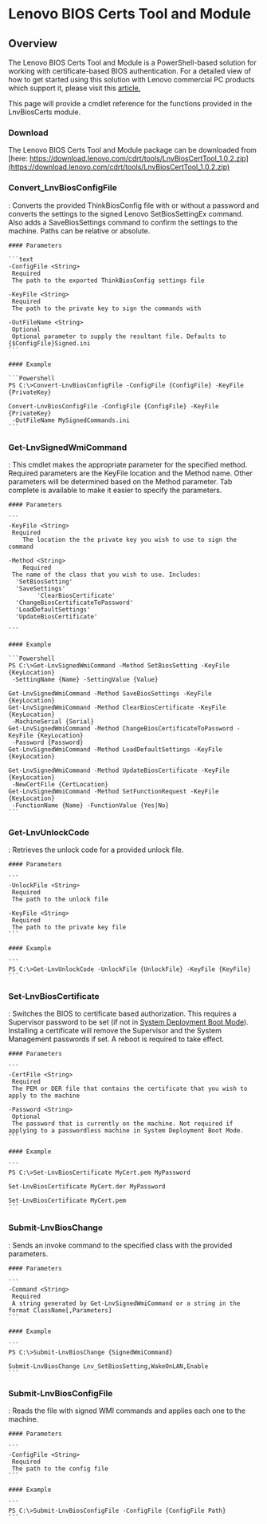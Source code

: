 # Lenovo BIOS Certs Tool and Module

## Overview

The Lenovo BIOS Certs Tool and Module is a PowerShell-based solution for working with certificate-based BIOS authentication. For a detailed view of how to get started using this solution with Lenovo commercial PC products which support it, please visit this [article.](https://blog.lenovocdrt.com/certificate-based-bios-authentication/)

This page will provide a cmdlet reference for the functions provided in the LnvBiosCerts module.

### Download

The Lenovo BIOS Certs Tool and Module package can be downloaded from [here: https://download.lenovo.com/cdrt/tools/LnvBiosCertTool_1.0.2.zip](https://download.lenovo.com/cdrt/tools/LnvBiosCertTool_1.0.2.zip)

### Convert_LnvBiosConfigFile

:	Converts the provided ThinkBiosConfig file with or without a password and converts the settings to the signed Lenovo SetBiosSettingEx command. Also adds a SaveBiosSettings command to confirm the settings to the machine. Paths can be relative or absolute.

	#### Parameters

	```text
	-ConfigFile <String>
	 Required
	 The path to the exported ThinkBiosConfig settings file

	-KeyFile <String>
	 Required
	 The path to the private key to sign the commands with

	-OutFileName <String>
	 Optional
	 Optional parameter to supply the resultant file. Defaults to {$ConfigFile}Signed.ini
	```

	#### Example

	```Powershell
	PS C:\>Convert-LnvBiosConfigFile -ConfigFile {ConfigFile} -KeyFile {PrivateKey}

	Convert-LnvBiosConfigFile -ConfigFile {ConfigFile} -KeyFile {PrivateKey}
	 -OutFileName MySignedCommands.ini
	```

### Get-LnvSignedWmiCommand

:	This cmdlet makes the appropriate parameter for the specified method. Required parameters are the KeyFile location and the Method name. Other parameters will be determined based on the Method parameter. Tab complete is available to make it easier to specify the parameters.

	#### Parameters

	```
	-KeyFile <String>
	 Required
		The location the the private key you wish to use to sign the command

	-Method <String>
		Required
	 The name of the class that you wish to use. Includes:
	  'SetBiosSetting'
	  'SaveSettings'
			'ClearBiosCertificate'
	  'ChangeBiosCertificateToPassword'
	  'LoadDefaultSettings'
	  'UpdateBiosCertificate'

	```

	#### Example

	```Powershell
	PS C:\>Get-LnvSignedWmiCommand -Method SetBiosSetting -KeyFile {KeyLocation}
	 -SettingName {Name} -SettingValue {Value}

	Get-LnvSignedWmiCommand -Method SaveBiosSettings -KeyFile {KeyLocation}
	Get-LnvSignedWmiCommand -Method ClearBiosCertificate -KeyFile {KeyLocation}
	 -MachineSerial {Serial}
	Get-LnvSignedWmiCommand -Method ChangeBiosCertificateToPassword -KeyFile {KeyLocation}
	 -Password {Password}
	Get-LnvSignedWmiCommand -Method LoadDefaultSettings -KeyFile {KeyLocation}

	Get-LnvSignedWmiCommand -Method UpdateBiosCertificate -KeyFile {KeyLocation}
	 -NewCertFile {CertLocation}
	Get-LnvSignedWmiCommand -Method SetFunctionRequest -KeyFile {KeyLocation}
	 -FunctionName {Name} -FunctionValue {Yes|No}
	```

### Get-LnvUnlockCode

:	Retrieves the unlock code for a provided unlock file.

	#### Parameters

	```
	-UnlockFile <String>
	 Required
	 The path to the unlock file

	-KeyFile <String>
	 Required
	 The path to the private key file
	```

	#### Example

	```
	PS C:\>Get-LnvUnlockCode -UnlockFile {UnlockFile} -KeyFile {KeyFile}
	```

### Set-LnvBiosCertificate

:	Switches the BIOS to certificate based authorization. This requires a Supervisor password to be set (if not in [System Deployment Boot Mode](https://docs.lenovocdrt.com/ref/bios/sdbm)). Installing a certificate will remove the Supervisor and the System Management passwords if set. A reboot is required to take effect.

	#### Parameters

	```
	-CertFile <String>
	 Required
	 The PEM or DER file that contains the certificate that you wish to apply to the machine

	-Password <String>
	 Optional
	 The password that is currently on the machine. Not required if applying to a passwordless machine in System Deployment Boot Mode.
	```

	#### Example

	```
	PS C:\>Set-LnvBiosCertificate MyCert.pem MyPassword

	Set-LnvBiosCertificate MyCert.der MyPassword

	Set-LnvBiosCertificate MyCert.pem
	```

### Submit-LnvBiosChange

:	Sends an invoke command to the specified class with the provided parameters.

	#### Parameters

	```
	-Command <String>
	 Required
	 A string generated by Get-LnvSignedWmiCommand or a string in the format ClassName[,Parameters]
	```

	#### Example

	```
	PS C:\>Submit-LnvBiosChange {SignedWmiCommand}

	Submit-LnvBiosChange Lnv_SetBiosSetting,WakeOnLAN,Enable
	```

### Submit-LnvBiosConfigFile

:	Reads the file with signed WMI commands and applies each one to the machine.

	#### Parameters

	```
	-ConfigFile <String>
	 Required
	 The path to the config file
	```

	#### Example

	```
	PS C:\>Submit-LnvBiosConfigFile -ConfigFile {ConfigFile Path}
	```
